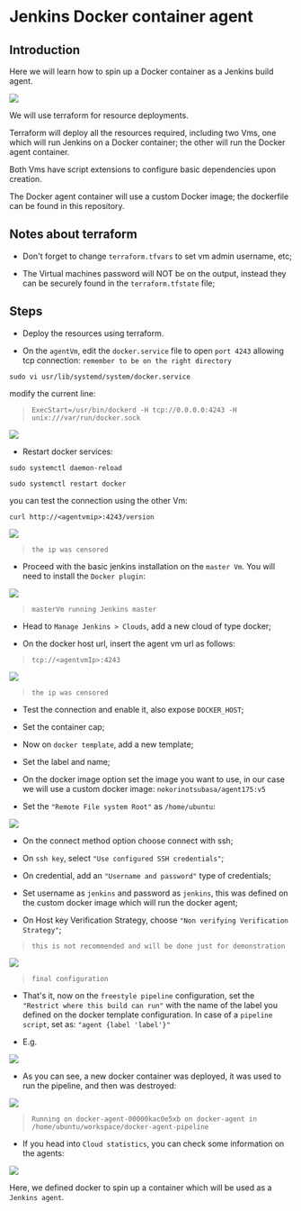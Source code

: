 # Jenkins Docker container agent

## Introduction 

Here we will learn how to spin up a Docker container as a Jenkins build agent.

![](https://github.com/nokorinotsubasa/project-docker-agent/blob/0b0d399f94731fb376a0ec5675af6ed972fc379f/images/Architecture.png)

We will use terraform for resource deployments.

Terraform will deploy all the resources required, including two Vms, one which will run Jenkins on a Docker container; the other will run the Docker agent container.

Both Vms have script extensions to configure basic dependencies upon creation.

The Docker agent container will use a custom Docker image; the dockerfile can be found in this repository.

## Notes about terraform

- Don't forget to change `terraform.tfvars` to set vm admin username, etc;

- The Virtual machines password will NOT be on the output, instead they can be securely found in the `terraform.tfstate` file;


## Steps

- Deploy the resources using terraform.

- On the `agentVm`, edit the `docker.service` file to open `port 4243` allowing tcp connection: `remember to be on the right directory`

`sudo vi usr/lib/systemd/system/docker.service`

modify the current line: 

>`ExecStart=/usr/bin/dockerd -H tcp://0.0.0.0:4243 -H unix:///var/run/docker.sock`

![](https://github.com/nokorinotsubasa/project-docker-agent/blob/1388f56c3cfcb3e2416d5c6383ab16a9b3cc3d6c/images/dockerserviceModification.png)


- Restart docker services:

`sudo systemctl daemon-reload`

`sudo systemctl restart docker`

you can test the connection using the other Vm:

`curl http://<agentvmip>:4243/version`

![](https://github.com/nokorinotsubasa/project-docker-agent/blob/1388f56c3cfcb3e2416d5c6383ab16a9b3cc3d6c/images/curlTest.png)

>`the ip was censored`

- Proceed with the basic jenkins installation on the `master Vm`. You will need to install the `Docker plugin`:

![](https://github.com/nokorinotsubasa/project-docker-agent/blob/1388f56c3cfcb3e2416d5c6383ab16a9b3cc3d6c/images/JenkinsInititalSetup.png)

>`masterVm running Jenkins master`

- Head to `Manage Jenkins > Clouds`, add a new cloud of type docker;

- On the docker host url, insert the agent vm url as follows:

>`tcp://<agentvmIp>:4243`

![](https://github.com/nokorinotsubasa/project-docker-agent/blob/1388f56c3cfcb3e2416d5c6383ab16a9b3cc3d6c/images/NewCloudConfiguration.png)

>`the ip was censored`

- Test the connection and enable it, also expose `DOCKER_HOST`;

- Set the container cap;

- Now on `docker template`, add a new template;

- Set the label and name;

- On the docker image option set the image you want to use, in our case we will use a custom docker image:
`nokorinotsubasa/agent175:v5`

- Set the `"Remote File system Root"` as `/home/ubuntu`:

![](https://github.com/nokorinotsubasa/project-docker-agent/blob/1388f56c3cfcb3e2416d5c6383ab16a9b3cc3d6c/images/DockerAgentTemplateConfiguration.png)

- On the connect method option choose connect with ssh;

- On `ssh key`, select `"Use configured SSH credentials"`;

- On credential, add an `"Username and password"` type of credentials;

- Set username as `jenkins` and password as `jenkins`, this was defined on the custom docker image which will run the docker agent;

- On Host key Verification Strategy, choose `"Non verifying Verification Strategy"`;

>`this is not recommended and will be done just for demonstration`

![](https://github.com/nokorinotsubasa/project-docker-agent/blob/1388f56c3cfcb3e2416d5c6383ab16a9b3cc3d6c/images/DockerAgentTemplateSSHConfiguration.png)

>`final configuration`

- That's it, now on the `freestyle pipeline` configuration, set the `"Restrict where this build can run"` with the name of the label you defined on the docker template configuration.
In case of a `pipeline script`, set as:
`"agent {label 'label'}"`

- E.g.

![](https://github.com/nokorinotsubasa/project-docker-agent/blob/1388f56c3cfcb3e2416d5c6383ab16a9b3cc3d6c/images/pipelineScript.png)

- As you can see, a new docker container was deployed, it was used to run the pipeline, and then was destroyed:

![](https://github.com/nokorinotsubasa/project-docker-agent/blob/1388f56c3cfcb3e2416d5c6383ab16a9b3cc3d6c/images/docker-agent-pipeline.png)

>`Running on docker-agent-00000kac0e5xb on docker-agent in /home/ubuntu/workspace/docker-agent-pipeline`

- If you head into `Cloud statistics`, you can check some information on the agents:

![](https://github.com/nokorinotsubasa/project-docker-agent/blob/1388f56c3cfcb3e2416d5c6383ab16a9b3cc3d6c/images/Jenkins%20Cloud%20Statistics.png)

Here, we defined docker to spin up a container which will be used as a `Jenkins agent`.